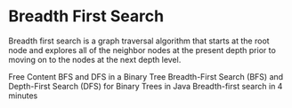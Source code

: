 # Breadth First Search

Breadth first search is a graph traversal algorithm that starts at the root node and explores all of the neighbor nodes at the present depth prior to moving on to the nodes at the next depth level.

<ResourceGroupTitle>Free Content</ResourceGroupTitle>
<BadgeLink colorScheme='red' badgeText='Watch' href='https://www.youtube.com/watch?v=uWL6FJhq5fM'>BFS and DFS in a Binary Tree</BadgeLink>
<BadgeLink colorScheme='yellow' badgeText='Read' href='https://www.digitalocean.com/community/tutorials/breadth-first-search-depth-first-search-bfs-dfs'>Breadth-First Search (BFS) and Depth-First Search (DFS) for Binary Trees in Java</BadgeLink>
<BadgeLink colorScheme='red' badgeText='Watch' href='https://www.youtube.com/watch?v=HZ5YTanv5QE'>Breadth-first search in 4 minutes</BadgeLink>
